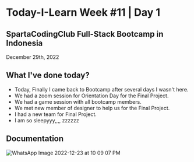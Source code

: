 # Today-I-Learn Week #11 | Day 1
## SpartaCodingClub Full-Stack Bootcamp in Indonesia
December 29th, 2022

## What I've done today?

  - Today, Finally I came back to Bootcamp after several days I wasn't here.
  - We had a zoom session for Orientation Day for the Final Project.
  - We had a game session with all bootcamp members.
  - We met new member of designer to help us for the Final Project.
  - I had a new team for Final Project.
  - I am so sleepyyy,,,, zzzzzz

## Documentation

  ![WhatsApp Image 2022-12-23 at 10 09 07 PM](https://user-images.githubusercontent.com/62550785/209358234-92e0d4f7-6da4-451b-b9c6-2b9dfa42003e.jpeg)
